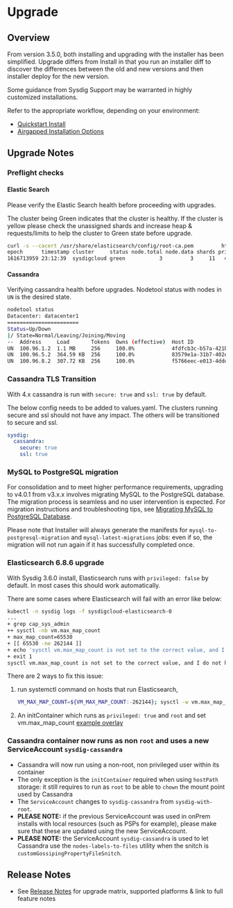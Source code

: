 # Upgrade

## Overview

From version 3.5.0, both installing and upgrading with the installer has been simplified. Upgrade differs from Install in that you run an installer diff to discover the differences between the old and new versions and then installer deploy for the new version.

Some guidance from Sysdig Support may be warranted in highly customized installations. 

Refer to the appropriate workflow, depending on your environment:

  - [Quickstart Install](README.md#quickstart-install)
  - [Airgapped Installation Options](README.md#airgapped-installation-options)

## Upgrade Notes

### Preflight checks

#### Elastic Search

Please verify the Elastic Search health before proceeding with upgrades.

The cluster being Green indicates that the cluster is healthy. If the cluster is yellow please check the unassigned shards and increase heap & requests/limits to help the cluster to Green state before upgrade.

```bash
curl -s --cacert /usr/share/elasticsearch/config/root-ca.pem         https://readonly:${ELASTICSEARCH_READONLY_PASSWORD}@$(hostname):9200/_cat/health?v
epoch      timestamp cluster     status node.total node.data shards pri relo init unassign pending_tasks max_task_wait_time active_shards_percent
1616713959 23:12:39  sysdigcloud green           3         3     11   4    0    0        0             0                  -                100.0%
```

#### Cassandra

Verifying cassandra health before upgrades. Nodetool status with nodes in `UN` is the desired state.

```bash
nodetool status
Datacenter: datacenter1
=======================
Status=Up/Down
|/ State=Normal/Leaving/Joining/Moving
--  Address     Load       Tokens  Owns (effective)  Host ID                               Rack
UN  100.96.1.2  1.1 MB     256     100.0%            4fdfcb3c-b57a-421b-b615-61179136842d  rack1
UN  100.96.5.2  364.59 KB  256     100.0%            83579e1a-31b7-402e-9349-d936b545a15b  rack1
UN  100.96.8.2  307.72 KB  256     100.0%            f5766eec-e013-4ddd-9a01-149f5bd9975a  rack1
```


### Cassandra TLS Transition

With 4.x cassandra is run with `secure: true` and `ssl: true` by default.

The below config needs to be added to values.yaml. The clusters running secure and ssl should not have any impact. The others will be transitioned to secure and ssl.

```yaml
sysdig:
  cassandra:
    secure: true
    ssl: true
```

### MySQL to PostgreSQL migration

For consolidation and to meet higher performance requirements, upgrading to v4.0.1 from v3.x.x involves migrating MySQL to the PostgreSQL database. The migration process is seamless and no user intervention is expected. For migration instructions and troubleshooting tips, see [Migrating MySQL to PostgreSQL Database](./migration.md).

Please note that Installer will always generate the manifests for `mysql-to-postgresql-migration` and `mysql-latest-migrations` jobs: even if so, the migration will not run again if it has successfully completed once.

### Elasticsearch 6.8.6 upgrade

With Sysdig 3.6.0 install, Elasticsearch runs with `privileged: false` by default. In most cases this should work automatically.

There are some cases where Elasticsearch will fail with an error like below:

```bash
kubectl -n sysdig logs -f sysdigcloud-elasticsearch-0
...
+ grep cap_sys_admin
++ sysctl -nb vm.max_map_count
+ max_map_count=65530
+ [[ 65530 -ne 262144 ]]
+ echo 'sysctl vm.max_map_count is not set to the correct value, and I do not have the privileges to set it!'
+ exit 1
sysctl vm.max_map_count is not set to the correct value, and I do not have the privileges to set it!
```

There are 2 ways to fix this issue:

1. run systemctl command on hosts that run Elasticsearch,

    ```bash
    VM_MAX_MAP_COUNT=${VM_MAX_MAP_COUNT:-262144}; sysctl -w vm.max_map_count=${VM_MAX_MAP_COUNT}
    ```

2. An initContainer which runs as `privileged: true` and `root` and set vm.max_map_count [example overlay](examples/elasticsearch-init-vmmaxmapcount)

### Cassandra container now runs as non `root` and uses a new ServiceAccount `sysdig-cassandra`

- Cassandra will now run using a non-root, non privileged user within its container
- The only exception is the `initContainer` required when using `hostPath` storage: it still requires to run as `root` to be able to `chown` the mount point used by Cassandra
- The `ServiceAccount` changes to `sysdig-cassandra` from `sysdig-with-root`. 
- **PLEASE NOTE:** if the previous ServiceAccount was used in onPrem installs with local resources (such as PSPs for example), please make sure that these are updated using the new ServiceAccount.
- **PLEASE NOTE:** the ServiceAccount `sysdig-cassandra` is used to let Cassandra use the `nodes-labels-to-files` utility when the snitch is `customGossipingPropertyFileSnitch`.

## Release Notes

- See [Release Notes](release_notes.md) for upgrade matrix, supported platforms & link to full feature notes

